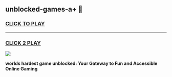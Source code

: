 
## unblocked-games-a+ 👋
<h3>
<a href="https://premium.freeplayer.one?title=unblocked-games-a+&ref=14F">CLICK TO PLAY</a></h3>
<hr>

<h3>
<a href="https://premium.freeplayer.one?title=unblocked-games-a+&ref=14F">CLICK 2 PLAY</a>
  
</h3>

<a href="https://premium.freeplayer.one?title=unblocked-games-a+&ref=12F/"><img src="https://clearcache.store/games.png"></a>


**worlds hardest game unblocked: Your Gateway to Fun and Accessible Online Gaming**
